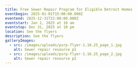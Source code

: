 ```yaml
---
title: Free Sewer Repair Program for Eligible Detroit Homes
eventbegin: 2025-01-01T15:00:00.000Z
eventend: 2025-12-31T22:00:00.000Z
eventstart: Jan 1, 2025 at 10 am
eventstop: Dec 31, 2025 at 10 pm
location: See the flyers
description: See the flyers
galleryImages:
  - src: /images/uploads/psrp-flyer-1.16.25_page_1.jpg
    alt: Sewer repair resource p1
  - src: /images/uploads/psrp-flyer-1.16.25_page_2.jpg
    alt: Sewer repair resource p2
---
```

